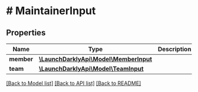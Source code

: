 # # MaintainerInput

## Properties

Name | Type | Description | Notes
------------ | ------------- | ------------- | -------------
**member** | [**\LaunchDarklyApi\Model\MemberInput**](MemberInput.md) |  | [optional]
**team** | [**\LaunchDarklyApi\Model\TeamInput**](TeamInput.md) |  | [optional]

[[Back to Model list]](../../README.md#models) [[Back to API list]](../../README.md#endpoints) [[Back to README]](../../README.md)
